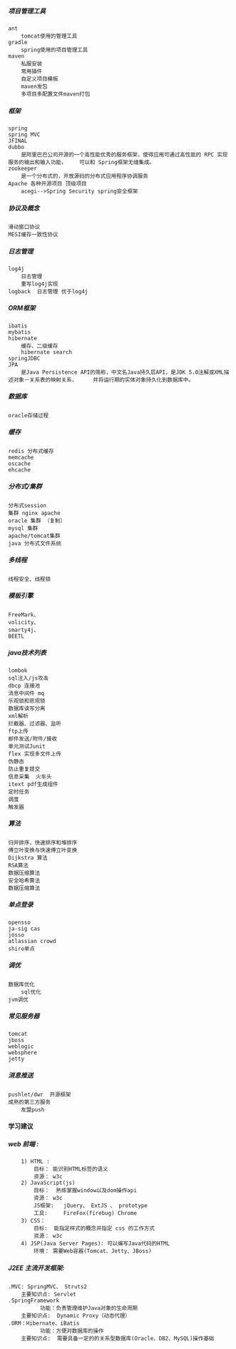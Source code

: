 ##### 项目管理工具

	ant	
		tomcat使用的管理工具
	gradle 
		spring使用的项目管理工具
	maven
		私服安装
		常用插件
		自定义项目模板
		maven发包
		多项目多配置文件maven打包

##### 框架

```
spring
spring MVC
JFINAL
dubbo
	是阿里巴巴公司开源的一个高性能优秀的服务框架，使得应用可通过高性能的 RPC 实现服务的输出和输入功能，	可以和 Spring框架无缝集成。
zookeeper
	是一个分布式的，开放源码的分布式应用程序协调服务	
Apache 各种开源项目 顶级项目
	acegi-->Spring Security spring安全框架
```

##### 协议及概念

```
滑动窗口协议
MESI缓存一致性协议
```

##### 日志管理

```
log4j    
	日志管理
	重写log4j实现
logback  日志管理 优于log4j
```

##### ORM框架

```
ibatis
mybatis
hibernate
	缓存、二级缓存
	hibernate search
springJDBC
JPA
	是Java Persistence API的简称，中文名Java持久层API，是JDK 5.0注解或XML描述对象－关系表的映射关系，		并将运行期的实体对象持久化到数据库中。
```

##### 数据库

```
oracle存储过程
```

##### 缓存

```
redis 分布式缓存
memcache
oscache
ehcache
```

##### 分布式/集群

```
分布式session
集群 nginx apache
oracle 集群 （复制）
mysql 集群
apache/tomcat集群
java 分布式文件系统
```

##### 多线程

```
线程安全、线程锁
```

##### 模板引擎  

```
FreeMark、
volicity、
smarty4j、
BEETL
```

##### java技术列表					

	lombok
	sql注入/js攻击
	dbcp 连接池
	消息中间件 mq
	乐观锁和悲观锁
	数据库读写分离
	xml解析
	拦截器、过滤器、监听
	ftp上传
	邮件发送/附件/接收
	单元测试Junit
	flex 实现多文件上传
	伪静态
	防止重复提交
	信息采集  火车头
	itext pdf生成组件
	定时任务
	调度
	触发器

##### 算法

```
归并排序，快速排序和堆排序
傅立叶变换与快速傅立叶变换
Dijkstra 算法
RSA算法
数据压缩算法
安全哈希算法
数据压缩算法
```

##### 单点登录

```
opensso
ja-sig cas
josso
atlassian crowd
shiro单点
```

##### 调优

```
数据库优化
	sql优化
jvm调优
```

##### 常见服务器

```
tomcat
jboss
weblogic
websphere
jetty
```

##### 消息推送

```
pushlet/dwr  开源框架
成熟的第三方服务
	友盟push
```

#### 学习建议

##### web 前端 :

		1) HTML :
			目标：	能识别HTML标签的语义
			资源：	w3c
		2) JavaScript(js)
			目标：  熟练掌握window以及dom操作api
			资源：	w3c
			JS框架:	jQuery、 ExtJS 、 prototype
			工具: 	FireFox(firebug) Chrome
		3) CSS：
			目标:  能指定样式的概念并指定 css 的工作方式
			资源：	w3c
		4) JSP(Java Server Pages): 可以编写Java代码的HTML
			环境：	需要Web容器(Tomcat、Jetty、JBoss)

##### J2EE 主流开发框架:

	.MVC: SpringMVC、 Struts2
		主要知识点: Servlet
	.SpringFramework
			  功能：负责管理维护Java对象的生命周期
		主要知识点:	Dynamic Proxy（动态代理）
	.ORM：Hibernate、iBatis
		      功能：方便对数据库的操作
		主要知识点:	需要具备一定的的关系型数据库(Oracle、DB2、MySQL)操作基础
